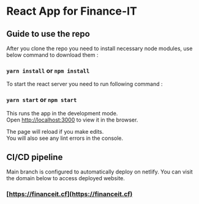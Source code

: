 # React App for Finance-IT


## Guide to use the repo

After you clone the repo you need to install necessary node modules, use below command to download them :
### `yarn install` or `npm install`


To start the react server you need to run following command :
### `yarn start` or `npm start`

This runs the app in the development mode.\
Open [http://localhost:3000](http://localhost:3000) to view it in the browser.

The page will reload if you make edits.\
You will also see any lint errors in the console.


## CI/CD pipeline 

Main branch is configured to automatically deploy on netlify.
You can visit the domain below to access deployed website. 

### [https://financeit.cf](https://financeit.cf)

